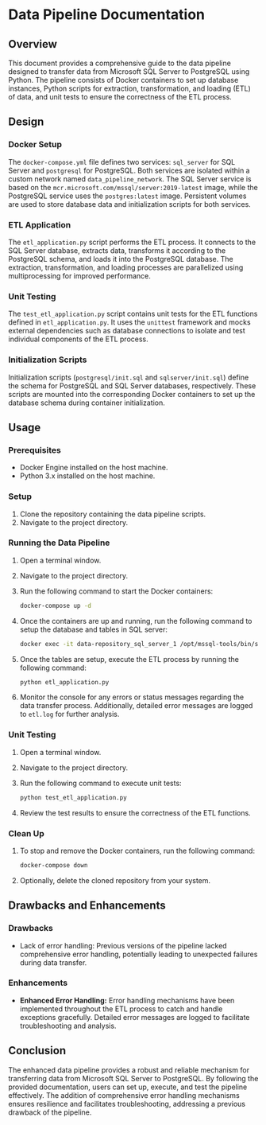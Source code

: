 # Data Pipeline Documentation

## Overview

This document provides a comprehensive guide to the data pipeline designed to transfer data from Microsoft SQL Server to PostgreSQL using Python. The pipeline consists of Docker containers to set up database instances, Python scripts for extraction, transformation, and loading (ETL) of data, and unit tests to ensure the correctness of the ETL process.

## Design

### Docker Setup

The `docker-compose.yml` file defines two services: `sql_server` for SQL Server and `postgresql` for PostgreSQL. Both services are isolated within a custom network named `data_pipeline_network`. The SQL Server service is based on the `mcr.microsoft.com/mssql/server:2019-latest` image, while the PostgreSQL service uses the `postgres:latest` image. Persistent volumes are used to store database data and initialization scripts for both services.

### ETL Application

The `etl_application.py` script performs the ETL process. It connects to the SQL Server database, extracts data, transforms it according to the PostgreSQL schema, and loads it into the PostgreSQL database. The extraction, transformation, and loading processes are parallelized using multiprocessing for improved performance.

### Unit Testing

The `test_etl_application.py` script contains unit tests for the ETL functions defined in `etl_application.py`. It uses the `unittest` framework and mocks external dependencies such as database connections to isolate and test individual components of the ETL process.

### Initialization Scripts

Initialization scripts (`postgresql/init.sql` and `sqlserver/init.sql`) define the schema for PostgreSQL and SQL Server databases, respectively. These scripts are mounted into the corresponding Docker containers to set up the database schema during container initialization.

## Usage

### Prerequisites

- Docker Engine installed on the host machine.
- Python 3.x installed on the host machine.

### Setup

1. Clone the repository containing the data pipeline scripts.
2. Navigate to the project directory.

### Running the Data Pipeline

1. Open a terminal window.
2. Navigate to the project directory.
3. Run the following command to start the Docker containers:

   ```bash
   docker-compose up -d
   ```
4. Once the containers are up and running, run the following command to setup the database and tables in SQL server:

    ```bash
    docker exec -it data-repository_sql_server_1 /opt/mssql-tools/bin/sqlcmd -S localhost -U sa -P "admin_001@EHR" -i /docker-entrypoint-initdb.d/init.sql
    ```

5. Once the tables are setup, execute the ETL process by running the following command:

   ```bash
   python etl_application.py
   ```

6. Monitor the console for any errors or status messages regarding the data transfer process. Additionally, detailed error messages are logged to `etl.log` for further analysis.

### Unit Testing

1. Open a terminal window.
2. Navigate to the project directory.
3. Run the following command to execute unit tests:

   ```bash
   python test_etl_application.py
   ```

4. Review the test results to ensure the correctness of the ETL functions.

### Clean Up

1. To stop and remove the Docker containers, run the following command:

   ```bash
   docker-compose down
   ```

2. Optionally, delete the cloned repository from your system.

## Drawbacks and Enhancements

### Drawbacks

- Lack of error handling: Previous versions of the pipeline lacked comprehensive error handling, potentially leading to unexpected failures during data transfer.

### Enhancements

- **Enhanced Error Handling:** Error handling mechanisms have been implemented throughout the ETL process to catch and handle exceptions gracefully. Detailed error messages are logged to facilitate troubleshooting and analysis.

## Conclusion

The enhanced data pipeline provides a robust and reliable mechanism for transferring data from Microsoft SQL Server to PostgreSQL. By following the provided documentation, users can set up, execute, and test the pipeline effectively. The addition of comprehensive error handling mechanisms ensures resilience and facilitates troubleshooting, addressing a previous drawback of the pipeline.